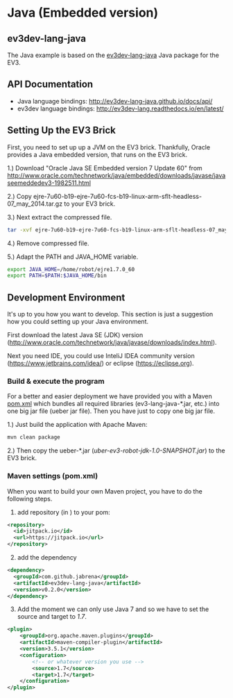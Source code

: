 # Java (Embedded version)
## ev3dev-lang-java
The Java example is based on the [ev3dev-lang-java](https://github.com/ev3dev-lang-java/ev3dev-lang-java/) Java package for the EV3. 


## API Documentation
- Java language bindings: http://ev3dev-lang-java.github.io/docs/api/
- ev3dev language bindings: http://ev3dev-lang.readthedocs.io/en/latest/

## Setting Up the EV3 Brick
First, you need to set up up a JVM on the EV3 brick. Thankfully, Oracle provides a
Java embedded version, that runs on the EV3 brick.

1.) Download "Oracle Java SE Embedded version 7 Update 60" from http://www.oracle.com/technetwork/java/embedded/downloads/javase/javaseemeddedev3-1982511.html

2.) Copy ejre-7u60-b19-ejre-7u60-fcs-b19-linux-arm-sflt-headless-07_may_2014.tar.gz to your EV3 brick.

3.) Next extract the compressed file.
```bash
tar -xvf ejre-7u60-b19-ejre-7u60-fcs-b19-linux-arm-sflt-headless-07_may_2014.tar.gz
```

4.) Remove compressed file.

5.) Adapt the PATH and JAVA_HOME variable.

```bash
export JAVA_HOME=/home/robot/ejre1.7.0_60
export PATH=$PATH:$JAVA_HOME/bin
```

## Development Environment
It's up to you how you want to develop. This section is just a suggestion how you could setting up your Java environment.

First download the latest Java SE (JDK) version (http://www.oracle.com/technetwork/java/javase/downloads/index.html).

Next you need IDE, you could use InteliJ IDEA community version (https://www.jetbrains.com/idea/) or eclipse (https://eclipse.org).

### Build & execute the program
For a better and easier deployment we have provided you with a Maven [pom.xml](pom.xml) which bundles all required libraries (ev3-lang-java-*.jar, etc.) into one big jar file (ueber jar file). Then you have just to copy one big jar file.

1.) Just build the application with Apache Maven:
```bash
mvn clean package
```

2.) Then copy the ueber-*.jar (_uber-ev3-robot-jdk-1.0-SNAPSHOT.jar_) to the EV3 brick.

### Maven settings (pom.xml)
When you want to build your own Maven project, you have to do the following steps.

1) add repository (in <repositories>) to your pom:

```xml
<repository>
  <id>jitpack.io</id>
  <url>https://jitpack.io</url>
</repository>
```

2) add the dependency
```xml
<dependency>
  <groupId>com.github.jabrena</groupId>
  <artifactId>ev3dev-lang-java</artifactId>
  <version>v0.2.0</version>
</dependency>
```

3) Add the moment we can only use Java 7 and so we have to set the source and target to _1.7_.
```xml
<plugin>
    <groupId>org.apache.maven.plugins</groupId>
    <artifactId>maven-compiler-plugin</artifactId>
    <version>3.5.1</version>
    <configuration>
        <!-- or whatever version you use -->
        <source>1.7</source>
        <target>1.7</target>
    </configuration>
</plugin>
```
